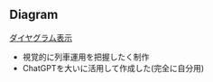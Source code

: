 ## Diagram
<a href="https://rocket090.github.io/Diagram/">ダイヤグラム表示</a>
- 視覚的に列車運用を把握したく制作<br>
- ChatGPTを大いに活用して作成した(完全に自分用)<br>
